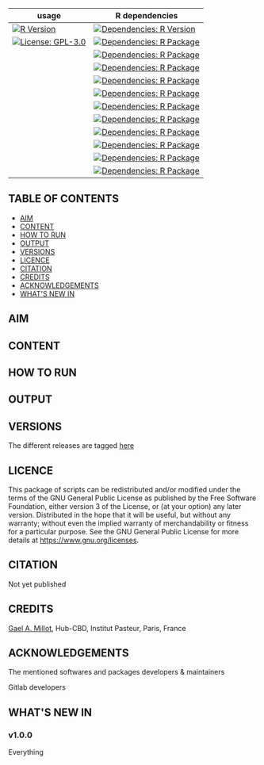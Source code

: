 [//]: # "#to make links in gitlab: example with racon https://github.com/isovic/racon"
[//]: # "tricks in markdown: https://openclassrooms.com/fr/courses/1304236-redigez-en-markdown"

| usage | R dependencies |
| --- | --- |
| [![R Version](https://img.shields.io/badge/code-R-blue?style=plastic)](https://cran.r-project.org/mirrors.html) | [![Dependencies: R Version](https://img.shields.io/badge/R-v4.0.2-blue?style=plastic)](https://cran.r-project.org/mirrors.html) |
| [![License: GPL-3.0](https://img.shields.io/badge/licence-GPL%20(%3E%3D3)-green?style=plastic)](https://www.gnu.org/licenses) | [![Dependencies: R Package](https://img.shields.io/badge/package-car%20v3.0.9-blue?style=plastic)](https://cran.r-project.org/web/packages/car/index.html) |
| | [![Dependencies: R Package](https://img.shields.io/badge/package-carData%20v3.0.4-blue?style=plastic)](https://cran.r-project.org/web/packages/carData/index.html) |
|  | [![Dependencies: R Package](https://img.shields.io/badge/package-emmeans%20v1.5.0-blue?style=plastic)](https://cran.r-project.org/web/packages/emmeans/index.html) |
|  | [![Dependencies: R Package](https://img.shields.io/badge/package-ggplot2%20v3.3.2-blue?style=plastic)](https://github.com/tidyverse/ggplot2) |
|  | [![Dependencies: R Package](https://img.shields.io/badge/package-jpeg%20v0.1_8.1-blue?style=plastic)](https://cran.r-project.org/web/packages/jpeg/index.html) |
|  | [![Dependencies: R Package](https://img.shields.io/badge/package-lemon%20v0.4.5-blue?style=plastic)](https://cran.r-project.org/web/packages/lemon/index.html) |
|  | [![Dependencies: R Package](https://img.shields.io/badge/package-lme4%20v1.1.23-blue?style=plastic)](https://cran.r-project.org/web/packages/lme4/index.html)|
|  | [![Dependencies: R Package](https://img.shields.io/badge/package-lmerTest%20v3.1.2-blue?style=plastic)](https://cran.r-project.org/web/packages/lmerTest/index.html) |
|  | [![Dependencies: R Package](https://img.shields.io/badge/package-lubridate%20v1.7.9-blue?style=plastic)](https://github.com/tidyverse/lubridate) |
|  | [![Dependencies: R Package](https://img.shields.io/badge/package-Matrix%20v1.2.18-blue?style=plastic)](https://cran.r-project.org/web/packages/Matrix/index.html) |
|  | [![Dependencies: R Package](https://img.shields.io/badge/toolbox-cute%20little%20R%20functions%20v6.0.0-blue?style=plastic)](https://gitlab.pasteur.fr/gmillot/cute_little_R_functions) |


## TABLE OF CONTENTS

   - [AIM](#aim)
   - [CONTENT](#content)
   - [HOW TO RUN](#how-to-run)
   - [OUTPUT](#output)
   - [VERSIONS](#versions)
   - [LICENCE](#licence)
   - [CITATION](#citation)
   - [CREDITS](#credits)
   - [ACKNOWLEDGEMENTS](#Acknowledgements)
   - [WHAT'S NEW IN](#what's-new-in)


## AIM




## CONTENT




## HOW TO RUN




## OUTPUT




## VERSIONS

The different releases are tagged [here](https://gitlab.pasteur.fr/gmillot/loot_14985/-/tags)


## LICENCE

This package of scripts can be redistributed and/or modified under the terms of the GNU General Public License as published by the Free Software Foundation, either version 3 of the License, or (at your option) any later version.
Distributed in the hope that it will be useful, but without any warranty; without even the implied warranty of merchandability or fitness for a particular purpose.
See the GNU General Public License for more details at https://www.gnu.org/licenses.


## CITATION

Not yet published


## CREDITS

[Gael A. Millot](https://gitlab.pasteur.fr/gmillot), Hub-CBD, Institut Pasteur, Paris, France


## ACKNOWLEDGEMENTS

The mentioned softwares and packages developers & maintainers

Gitlab developers


## WHAT'S NEW IN

### v1.0.0

Everything



